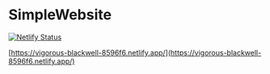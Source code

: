 # SimpleWebsite

[![Netlify Status](https://api.netlify.com/api/v1/badges/534cb89b-bb2a-4866-a2a2-12fc248ca6fa/deploy-status)](https://app.netlify.com/sites/vigorous-blackwell-8596f6/deploys)

[https://vigorous-blackwell-8596f6.netlify.app/](https://vigorous-blackwell-8596f6.netlify.app/)
